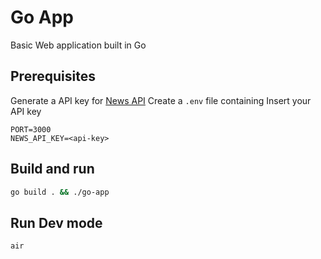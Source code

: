 # Go App

Basic Web application built in Go

## Prerequisites

Generate a API key for [News API](https://newsapi.org/)
Create a `.env` file containing
Insert your API key

```
PORT=3000
NEWS_API_KEY=<api-key>
```

## Build and run

```bash
go build . && ./go-app
```

## Run Dev mode

```bash
air
```
